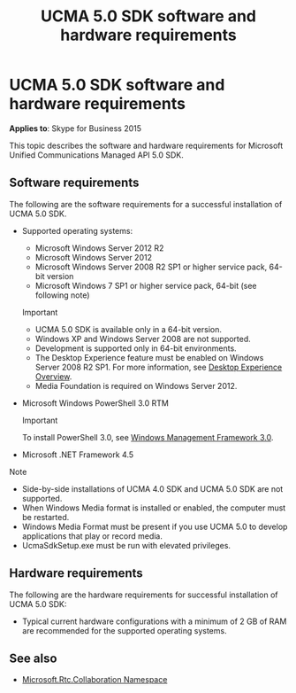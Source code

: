 ﻿---
title: UCMA 5.0 SDK software and hardware requirements
TOCTitle: Software and hardware requirements
ms:assetid: 521f7820-f6ed-4706-905d-9802674ab029
ms:mtpsurl: https://msdn.microsoft.com/en-us/library/Dn465960(v=office.16)
ms:contentKeyID: 65239773
ms.date: 07/27/2015
mtps_version: v=office.16
---

# UCMA 5.0 SDK software and hardware requirements

**Applies to**: Skype for Business 2015

This topic describes the software and hardware requirements for Microsoft Unified Communications Managed API 5.0 SDK.

## Software requirements

The following are the software requirements for a successful installation of UCMA 5.0 SDK.

- Supported operating systems:
    
  - Microsoft Windows Server 2012 R2
  - Microsoft Windows Server 2012  
  - Microsoft Windows Server 2008 R2 SP1 or higher service pack, 64-bit version 
  - Microsoft Windows 7 SP1 or higher service pack, 64-bit (see following note)
    
  > [!IMPORTANT]
  > - UCMA 5.0 SDK is available only in a 64-bit version.
  > - Windows XP and Windows Server 2008 are not supported.
  > - Development is supported only in 64-bit environments.
  > - The Desktop Experience feature must be enabled on Windows Server 2008 R2 SP1. For more information, see [Desktop Experience Overview](https://docs.microsoft.com/previous-versions/windows/it-pro/windows-server-2008-R2-and-2008/cc772567(v=ws.11)).
  > - Media Foundation is required on Windows Server 2012.

- Microsoft Windows PowerShell 3.0 RTM
    
  > [!IMPORTANT]
  > To install PowerShell 3.0, see [Windows Management Framework 3.0](https://www.microsoft.com/download/details.aspx?id=34595).

- Microsoft .NET Framework 4.5

> [!NOTE]
> - Side-by-side installations of UCMA 4.0 SDK and UCMA 5.0 SDK are not supported.
> - When Windows Media format is installed or enabled, the computer must be restarted.
> - Windows Media Format must be present if you use UCMA 5.0 to develop applications that play or record media.
> - UcmaSdkSetup.exe must be run with elevated privileges.

## Hardware requirements

The following are the hardware requirements for successful installation of UCMA 5.0 SDK:

- Typical current hardware configurations with a minimum of 2 GB of RAM are recommended for the supported operating systems.

## See also

- [Microsoft.Rtc.Collaboration Namespace](https://docs.microsoft.com/dotnet/api/microsoft.rtc.collaboration?view=ucma-api-5.0)